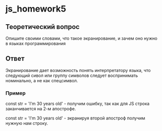 # js_homework5

## Теоретический вопрос

Опишите своими словами, что такое экранирование, и зачем оно нужно в языках программирования

## Ответ

Экранирование дает возможность понять интерпретатору языка, что следующий сивол или группу символов следует воспринимать номинально, а не как спецсимвол.

### Пример

const str = 'I'm 30 years old' - получим ошибку, так как для JS строка заканчивается на 2-м апострофе.

const str = 'I\'m 30 years old' - экранируя второй апостроф получим нужную нам строку.
